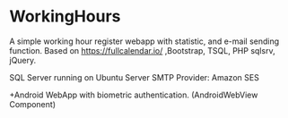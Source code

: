 # WorkingHours

A simple working hour register webapp with statistic, and e-mail sending function. 
Based on https://fullcalendar.io/ ,Bootstrap, TSQL, PHP sqlsrv, jQuery.

SQL Server running on Ubuntu Server
SMTP Provider: Amazon SES

+Android WebApp with biometric authentication. (AndroidWebView Component)
